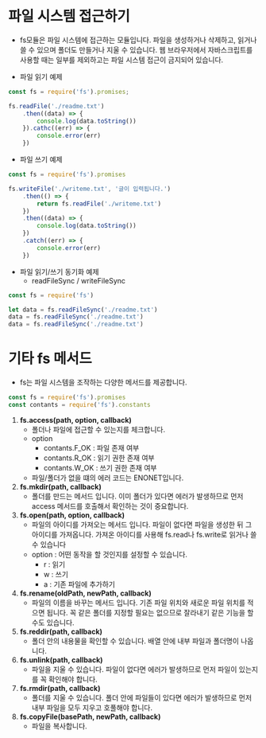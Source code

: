 # 파일 시스템 접근하기
- fs모듈은 파일 시스템에 접근하는 모듈입니다. 파일을 생성하거나 삭제하고, 읽거나 쓸 수 있으며 폴더도 만들거나 지울 수 있습니다.
웹 브라우저에서 자바스크립트를 사용할 때는 일부를 제외하고는 파일 시스템 접근이 금지되어 있습니다.

- 파일 읽기 예제
~~~js
const fs = require('fs').promises;

fs.readFile('./readme.txt')
    .then((data) => {
        console.log(data.toString())
    }).cathc((err) => {
        console.error(err)
    })
~~~

- 파일 쓰기 예제
~~~js
const fs = require('fs').promises

fs.writeFile('./writeme.txt', '글이 입력됩니다.')
    .then(() => {
        return fs.readFile('./writeme.txt')
    })
    .then((data) => {
        console.log(data.toString())
    })
    .catch((err) => {
        console.error(err)
    })
~~~

- 파일 읽기/쓰기 동기화 예제
    - readFileSync / writeFileSync
~~~js
const fs = require('fs')

let data = fs.readFileSync('./readme.txt')
data = fs.readFileSync('./readme.txt')
data = fs.readFileSync('./readme.txt')
~~~

# 기타 fs 메서드
- fs는 파일 시스템을 조작하는 다양한 메서드를 제공합니다.
~~~js
const fs = require('fs').promises
const contants = require('fs').constants
~~~

1. __fs.access(path, option, callback)__
    - 폴더나 파일에 접근할 수 있는지를 체크합니다.
    - option
        - contants.F_OK : 파일 존재 여부
        - contants.R_OK : 읽기 권한 존재 여부
        - contants.W_OK : 쓰기 권한 존재 여부
    - 파일/폴더가 없을 떄의 에러 코드는 ENONET입니다.
2. __fs.mkdir(path, callback)__
    - 폴더를 만드는 메서드 입니다. 이미 폴더가 있다면 에러가 발생하므로 먼저 access 메서드를 호출해서 확인하는 것이 중요합니다.
3. __fs.open(path, option, callback)__
    - 파일의 아이디를 가져오는 메서드 입니다. 파일이 없다면 파일을 생성한 뒤 그 아이디를 가져옵니다. 가져온 아이디를 사용해 fs.read나 fs.write로 읽거나 쓸 수 있습니다
    - option : 어떤 동작을 할 것인지를 설정할 수 있습니다.
        - r : 읽기
        - w : 쓰기
        - a : 기존 파일에 추가하기
4. __fs.rename(oldPath, newPath, callback)__
    - 파일의 이름을 바꾸는 메서드 입니다. 기존 파일 위치와 새로운 파일 위치를 적으면 됩니다. 꼭 같은 폴더를 지정할 필요는 없으므로 잘라내기 같은 기능을 할 수도 있습니다.
5. __fs.reddir(path, callback)__
    - 폴더 안의 내용물을 확인할 수 있습니다. 배열 안에 내부 파일과 폴더명이 나옵니다.
6. __fs.unlink(path, callback)__
    - 파일을 지울 수 있습니다. 파일이 없다면 에러가 발생하므로 먼저 파일이 있는지를 꼭 확인해야 합니다.
7. __fs.rmdir(path, callback)__
    - 폴더를 지울 수 있습니다. 폴더 안에 파일들이 있다면 에러가 발생하므로 먼저 내부 파일을 모두 지우고 호풀해야 합니다.
8. __fs.copyFile(basePath, newPath, callback)__
    - 파일을 복사합니다.